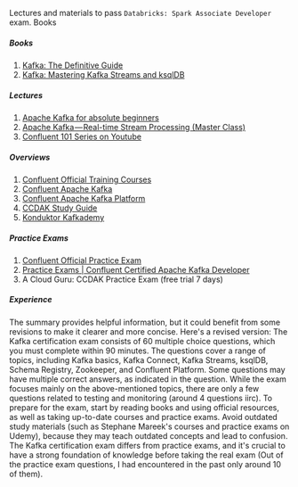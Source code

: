 Lectures and materials to pass `Databricks: Spark Associate Developer` exam.
Books
​​
##### Books
1. [Kafka: The Definitive Guide](https://book.huihoo.com/pdf/confluent-kafka-definitive-guide-complete.pdf)
2. [Kafka: Mastering Kafka Streams and ksqlDB](https://pdisa.mampu.gov.my/wp-content/uploads/2021/08/20210422-EB-Mastering_Kafka_Streams_and_ksqlDB-ebook.pdf)

##### Lectures
1. [Apache Kafka for absolute beginners](https://www.udemy.com/course/apache-kafka-for-beginners/)
2. [Apache Kafka — Real-time Stream Processing (Master Class)](https://www.udemy.com/course/kafka-streams-real-time-stream-processing-master-class/)
3. [Confluent 101 Series on Youtube](https://www.youtube.com/@Confluent/search?query=101)

##### Overviews
1. [Confluent Official Training Courses](https://training.confluent.io/content)
2. [Confluent Apache Kafka](https://docs.confluent.io/kafka/design/delivery-semantics.html#consumer-receipt)
3. [Confluent Apache Kafka Platform](https://docs.confluent.io/platform/current/overview.html)
4. [CCDAK Study Guide](https://acloudguru-content-attachment-production.s3-accelerate.amazonaws.com/1646412329504-CCDAK_study_guide.pdf)
5. [Konduktor Kafkademy](https://www.conduktor.io/kafka/)

##### Practice Exams
1. [Confluent Official Practice Exam](https://assets.confluent.io/m/1eb934ef619a0ccc/original/20200331-Developer_Certification_Sample_Questions.pdf?_ga=2.201807058.255063205.1674733796-1845231519.1673348099)
2. [Practice Exams | Confluent Certified Apache Kafka Developer](https://www.udemy.com/course/confluent-certified-apache-kafka-developer-practice-exams/)
3. A Cloud Guru: CCDAK Practice Exam (free trial 7 days)

##### Experience
The summary provides helpful information, but it could benefit from some revisions to make it clearer and more concise. Here's a revised version:
The Kafka certification exam consists of 60 multiple choice questions, which you must complete within 90 minutes. The questions cover a range of topics, including Kafka basics, Kafka Connect, Kafka Streams, ksqlDB, Schema Registry, Zookeeper, and Confluent Platform. Some questions may have multiple correct answers, as indicated in the question.
While the exam focuses mainly on the above-mentioned topics, there are only a few questions related to testing and monitoring (around 4 questions iirc). To prepare for the exam, start by reading books and using official resources, as well as taking up-to-date courses and practice exams.
Avoid outdated study materials (such as Stephane Mareek's courses and practice exams on Udemy), because they may teach outdated concepts and lead to confusion. The Kafka certification exam differs from practice exams, and it's crucial to have a strong foundation of knowledge before taking the real exam (Out of the practice exam questions, I had encountered in the past only around 10 of them).
